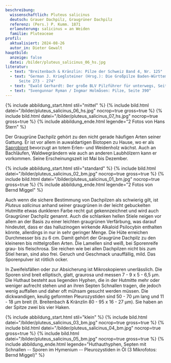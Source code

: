 ```yaml
---
beschreibung:
  wissenschaftlich: Pluteus salicinus
  deutsch: Grauer Dachpilz, Graugrüner Dachpilz
  referenz: (Pers.) P. Kumm. 1871
  erlaeuterung: salicinus = an Weiden
  familie: Pluteaceae
profil:
  aktualisiert: 2024-08-26
  autor_in: Dieter Gewalt
hauptbild:
  anzeige: false
  datei: /bilder/pluteus_salicinus_06_hs.jpg
literatur:
  - text: "Breitenbach & Kränzlin: Pilze der Schweiz Band 4, Nr. 125"
  - text: "German J. Krieglsteiner (Hrsg.): Die Großpilze Baden-Württembergs Band 4,
      Seite 273 - 274"
  - text: "Ewald Gerhardt: Der große BLV Pilzführer für unterwegs, Seite 56"
  - text: "Svengunnar Ryman / Ingmar Holmåsen: Pilze, Seite 390"
---
```

{% include abbildung_start.html stil="mittel" %}
{% include bild.html datei="/bilder/pluteus_salicinus_06_hs.jpg" nocrop=true gross=true %}
{% include bild.html datei="/bilder/pluteus_salicinus_07_hs.jpg" nocrop=true gross=true %}
{% include abbildung_ende.html legende="2 Fotos von Hans Stern" %}

Der Graugrüne Dachpilz gehört zu den nicht gerade häufigen Arten seiner Gattung. Er ist vor allem in auwaldartigen Biotopen zu Hause, wo er als [Saprobiont](<saprobiontisch "Glossar">) bevorzugt an totem Erlen- und Weidenholz wächst. Auch an Bachläufen, Waldwegrändern wie auch an anderen Laubhölzern kann er vorkommen. Seine Erscheinungszeit ist Mai bis Dezember.

{% include abbildung_start.html stil="standard" %}
{% include bild.html datei="/bilder/pluteus_salicinus_02_bm.jpg" nocrop=true gross=true %}
{% include bild.html datei="/bilder/pluteus_salicinus_01_bm.jpg" nocrop=true gross=true %}
{% include abbildung_ende.html legende="2 Fotos von Bernd Miggel" %}

Auch wenn die sichere Bestimmung von Dachpilzen als schwierig gilt, ist *Pluteus salicinus* anhand seiner graugrünen in der leicht gebuckelten Hutmitte etwas dunkleren Farbe recht gut gekennzeichnet und wird auch Graugrüner Dachpilz genannt. Auch die schlanken hellen Stiele neigen vor allem an der Basis zu einer leichten graugrünen Verfärbung, was darauf hindeutet, dass er das halluzinogen wirkende Alkaloid Psilocybin enthalten könnte, allerdings in nur in sehr geringer Menge. Die Hüte erreichen Durchmesser bis zu 6 cm. Damit gehört der Graugrüne Dachpilz zu den kleineren bis mittelgroßen Arten. Die Lamellen sind weiß, bei Sporenreife grau- bis fleischrosa. Sie reichen wie bei allen Dachpilzen nicht bis zum Stiel heran, sind also frei. Geruch und Geschmack unauffällig, mild. Das Sporenpulver ist rötlich ocker.

In Zweifelsfällen oder zur Absicherung ist Mikroskopieren unerlässlich. Die Sporen sind breit elliptisch, glatt, graurosa und messen 7 - 9 x 5 - 6,5 µm. Die Huthaut besteht aus liegenden Hyphen, die in der Hutmitte mehr oder weniger aufrecht stehen und an ihren Septen Schnallen tragen, die jedoch wenig auffallen und daher oft mühsam gesucht werden müssen. Die dickwandigen, keulig geformten Pleurozystiden sind 50 - 70 µm lang und  11 - 18 µm breit (lt. Breitenbach & Kränzlin 80 - 95 x 16 - 27 µm). Sie haben an der Spitze zwei bis vier Haken.

{% include abbildung_start.html stil="klein" %}
{% include bild.html datei="/bilder/pluteus_salicinus_03_bm.jpg" nocrop=true gross=true %}
{% include bild.html datei="/bilder/pluteus_salicinus_04_bm.jpg" nocrop=true gross=true %}
{% include bild.html datei="/bilder/pluteus_salicinus_05_bm.jpg" nocrop=true gross=true %}
{% include abbildung_ende.html legende="Huthauthyphen, Septen mit Schnallen -- Sporen im Hymenium -- Pleurozystiden in Öl (3 Mikrofotos: Bernd Miggel)" %}